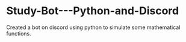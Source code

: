 # Study-Bot---Python-and-Discord
Created a bot on discord using python to simulate some mathematical functions.
